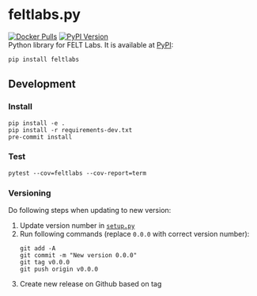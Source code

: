 # feltlabs.py
[![Docker Pulls](https://badgen.net/docker/pulls/feltlabs/feltlabs-py)](https://hub.docker.com/r/feltlabs/feltlabs-py)
[![PyPI Version](https://badgen.net/pypi/v/feltlabs)](https://pypi.org/project/feltlabs/)  
Python library for FELT Labs. It is available at [PyPI](https://pypi.org/project/feltlabs/):
```bash
pip install feltlabs
```


## Development
### Install
```
pip install -e .
pip install -r requirements-dev.txt
pre-commit install
```

### Test
```
pytest --cov=feltlabs --cov-report=term
```

### Versioning
Do following steps when updating to new version:

1. Update version number in [`setup.py`](./setup.py)
2. Run following commands (replace `0.0.0` with correct version number):
   ```
   git add -A
   git commit -m "New version 0.0.0"
   git tag v0.0.0
   git push origin v0.0.0
   ```
3. Create new release on Github based on tag

